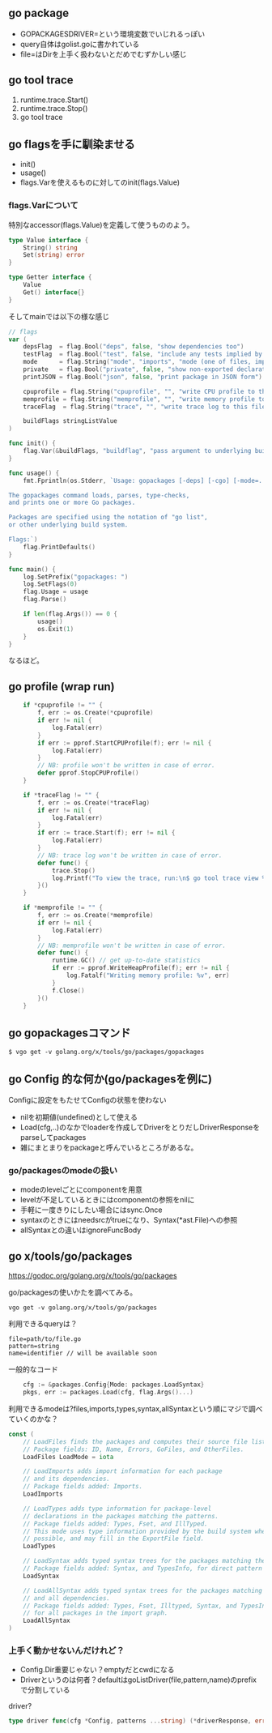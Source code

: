 ## go package

- GOPACKAGESDRIVER=という環境変数でいじれるっぽい
- query自体はgolist.goに書かれている
- file=はDirを上手く扱わないとだめでむずかしい感じ

## go tool trace

1. runtime.trace.Start()
2. runtime.trace.Stop()
3. go tool trace <trace file>

## go flagsを手に馴染ませる

- init()
- usage()
- flags.Varを使えるものに対してのinit(flags.Value)

### flags.Varについて

特別なaccessor(flags.Value)を定義して使うもののよう。

```go
type Value interface {
	String() string
	Set(string) error
}

type Getter interface {
	Value
	Get() interface{}
}
```

そしてmainでは以下の様な感じ

```go
// flags
var (
	depsFlag  = flag.Bool("deps", false, "show dependencies too")
	testFlag  = flag.Bool("test", false, "include any tests implied by the patterns")
	mode      = flag.String("mode", "imports", "mode (one of files, imports, types, syntax, allsyntax)")
	private   = flag.Bool("private", false, "show non-exported declarations too")
	printJSON = flag.Bool("json", false, "print package in JSON form")

	cpuprofile = flag.String("cpuprofile", "", "write CPU profile to this file")
	memprofile = flag.String("memprofile", "", "write memory profile to this file")
	traceFlag  = flag.String("trace", "", "write trace log to this file")

	buildFlags stringListValue
)

func init() {
	flag.Var(&buildFlags, "buildflag", "pass argument to underlying build system (may be repeated)")
}

func usage() {
	fmt.Fprintln(os.Stderr, `Usage: gopackages [-deps] [-cgo] [-mode=...] [-private] package...

The gopackages command loads, parses, type-checks,
and prints one or more Go packages.

Packages are specified using the notation of "go list",
or other underlying build system.

Flags:`)
	flag.PrintDefaults()
}

func main() {
	log.SetPrefix("gopackages: ")
	log.SetFlags(0)
	flag.Usage = usage
	flag.Parse()

	if len(flag.Args()) == 0 {
		usage()
		os.Exit(1)
	}
}
```

なるほど。

## go profile (wrap run)

```go
	if *cpuprofile != "" {
		f, err := os.Create(*cpuprofile)
		if err != nil {
			log.Fatal(err)
		}
		if err := pprof.StartCPUProfile(f); err != nil {
			log.Fatal(err)
		}
		// NB: profile won't be written in case of error.
		defer pprof.StopCPUProfile()
	}

	if *traceFlag != "" {
		f, err := os.Create(*traceFlag)
		if err != nil {
			log.Fatal(err)
		}
		if err := trace.Start(f); err != nil {
			log.Fatal(err)
		}
		// NB: trace log won't be written in case of error.
		defer func() {
			trace.Stop()
			log.Printf("To view the trace, run:\n$ go tool trace view %s", *traceFlag)
		}()
	}

	if *memprofile != "" {
		f, err := os.Create(*memprofile)
		if err != nil {
			log.Fatal(err)
		}
		// NB: memprofile won't be written in case of error.
		defer func() {
			runtime.GC() // get up-to-date statistics
			if err := pprof.WriteHeapProfile(f); err != nil {
				log.Fatalf("Writing memory profile: %v", err)
			}
			f.Close()
		}()
	}


```

## go gopackagesコマンド

```
$ vgo get -v golang.org/x/tools/go/packages/gopackages
```

## go Config 的な何か(go/packagesを例に)

Configに設定をもたせてConfigの状態を使わない

- nilを初期値(undefined)として使える
- Load(cfg,..)のなかでloaderを作成してDriverをとりだしDriverResponseをparseしてpackages
- 雑にまとまりをpackageと呼んでいるところがあるな。

### go/packagesのmodeの扱い

- modeのlevelごとにcomponentを用意
- levelが不足しているときにはcomponentの参照をnilに
- 手軽に一度きりにしたい場合にはsync.Once
- syntaxのときにはneedsrcがtrueになり、Syntax(*ast.File)への参照
- allSyntaxとの違いはignoreFuncBody

## go x/tools/go/packages

https://godoc.org/golang.org/x/tools/go/packages

go/packagesの使いかたを調べてみる。

```
vgo get -v golang.org/x/tools/go/packages
```

利用できるqueryは？

```
file=path/to/file.go
pattern=string
name=identifier // will be available soon
```

一般的なコード

```go
	cfg := &packages.Config{Mode: packages.LoadSyntax}
	pkgs, err := packages.Load(cfg, flag.Args()...)
```

利用できるmodeは?files,imports,types,syntax,allSyntaxという順にマジで調べていくのかな？

```go
const (
	// LoadFiles finds the packages and computes their source file lists.
	// Package fields: ID, Name, Errors, GoFiles, and OtherFiles.
	LoadFiles LoadMode = iota

	// LoadImports adds import information for each package
	// and its dependencies.
	// Package fields added: Imports.
	LoadImports

	// LoadTypes adds type information for package-level
	// declarations in the packages matching the patterns.
	// Package fields added: Types, Fset, and IllTyped.
	// This mode uses type information provided by the build system when
	// possible, and may fill in the ExportFile field.
	LoadTypes

	// LoadSyntax adds typed syntax trees for the packages matching the patterns.
	// Package fields added: Syntax, and TypesInfo, for direct pattern matches only.
	LoadSyntax

	// LoadAllSyntax adds typed syntax trees for the packages matching the patterns
	// and all dependencies.
	// Package fields added: Types, Fset, Illtyped, Syntax, and TypesInfo,
	// for all packages in the import graph.
	LoadAllSyntax
)
```

### 上手く動かせないんだけれど？

- Config.Dir重要じゃない？emptyだとcwdになる
- Driverというのは何者？defaultはgoListDriver(file,pattern,name)のprefixで分割している

driver?

```go
type driver func(cfg *Config, patterns ...string) (*driverResponse, error)
```
